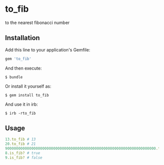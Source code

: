 # to_fib
to the nearest fibonacci number

## Installation

Add this line to your application's Gemfile:

```ruby
gem 'to_fib'
```

And then execute:

    $ bundle

Or install it yourself as:

    $ gem install to_fib

And use it in irb:

    $ irb -rto_fib

## Usage

```ruby
13.to_fib # 13
20.to_fib # 21
900000000000000000000000000000000000000000000000000000000000000000000.to_fib # 1082459262056433063877940200966638133809015267665311237542082678938909
8.is_fib? # true
9.is_fib? # false
```